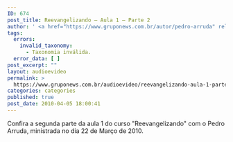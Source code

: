 ```yaml
---
ID: 674
post_title: Reevangelizando – Aula 1 – Parte 2
author: ' <a href="https://www.gruponews.com.br/autor/pedro-arruda" rel="tag">Pedro Arruda</a>'
tags:
  errors:
    invalid_taxonomy:
      - Taxonomia inválida.
  error_data: [ ]
post_excerpt: ""
layout: audioevideo
permalink: >
  https://www.gruponews.com.br/audioevideo/reevangelizando-aula-1-parte-2
categories: categories
published: true
post_date: 2010-04-05 18:00:41
---
```

Confira a segunda parte da aula 1 do curso "Reevangelizando" com o Pedro Arruda, ministrada no dia 22 de Março de 2010.